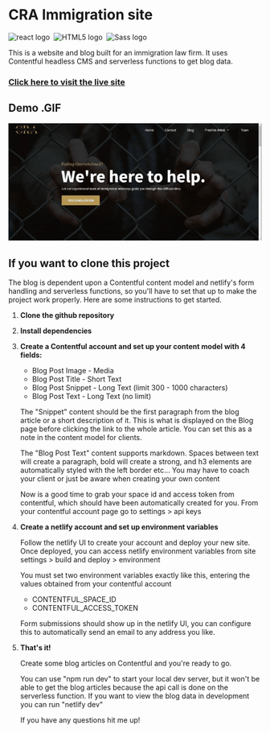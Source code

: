 # CRA Immigration site

<div><img src="https://img.shields.io/badge/React-282C34?logo=react&logoColor=61DBFB" alt="react logo" title="react" height="25" />&nbsp;&nbsp;<img src="https://img.shields.io/badge/HTML5-282C34?logo=html5&logoColor=E34F26" alt="HTML5 logo" title="HTML5" height="25" />&nbsp;&nbsp;<img src="https://img.shields.io/badge/Sass-282C34?logo=sass&logoColor=CC6699" alt="Sass logo" title="Sass" height="25" /></div>
<p></p>
This is a website and blog built for an immigration law firm. It uses Contentful headless CMS and serverless functions to get blog data.

<h3><a target="_blank"href="https://cra-immigration-demo.netlify.app">Click here to visit the live site</a></h3>


<p></p>

## Demo .GIF
![immigration.gif](https://github.com/jakesmileydev/cra-immigration/blob/main/public/immigration.gif)

## If you want to clone this project

<p>The blog is dependent upon a Contentful content model and netlify's form handling and serverless functions, so you'll have to set that up to make the project work properly. Here are some instructions to get started.</p>

<ol>
  <li><strong> Clone the github repository</strong></li>
  <p></p>
  <li><strong>Install dependencies</strong></li>
  <p></p>
  <li>
    <strong>Create a Contentful account and set up your content model with 4 fields:</strong>
    <p></p>
    <ul>
      <li>Blog Post Image - Media</li>
      <li>Blog Post Title - Short Text</li>
      <li>Blog Post Snippet - Long Text (limit 300 - 1000 characters)
      <li>Blog Post Text - Long Text (no limit)</li>
    </ul>
        <p> The "Snippet" content should be the first paragraph from the blog article or a short description of it. This is what is displayed on the Blog page before clicking the link to the whole article. You can set this as a note in the content model for clients.</p>
    <p>The "Blog Post Text" content supports markdown. Spaces between text will create a paragraph, bold will create a strong, and h3 elements are automatically styled with the left border etc... You may have to coach your client or just be aware when creating your own content</p>
    <p>Now is a good time to grab your space id and access token from contentful, which should have been automatically created for you. From your contentful account page go to settings > api keys</p>
  </li>
  <li><strong>Create a netlify account and set up environment variables</strong>
    <p>Follow the netlify UI to create your account and deploy your new site. Once deployed, you can access netlify environment variables from site settings > build and deploy > environment </p>
    <p>You must set two environment variables exactly like this, entering the values obtained from your contentful account</p>
    <ul>
      <li>CONTENTFUL_SPACE_ID</li>
      <li>CONTENTFUL_ACCESS_TOKEN</li>
    </ul>
    <p>Form submissions should show up in the netlify UI, you can configure this to automatically send an email to any address you like.</p>
  </li>
  <p></p>
  <li><strong>That's it!</strong></li>
  <p></p>
  <p>Create some blog articles on Contentful and you're ready to go.</p>
  <p>You can use "npm run dev" to start your local dev server, but it won't be able to get the blog articles because the api call is done on the serverless function. If you want to view the blog data in development you can run "netlify dev"</p>
  <p>If you have any questions hit me up!</p>
</ol>
